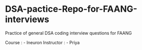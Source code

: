 # DSA-pactice-Repo-for-FAANG-interviews
Practice of general DSA coding interview questions for FAANG

Course : - Ineuron
Instructor : - Priya
